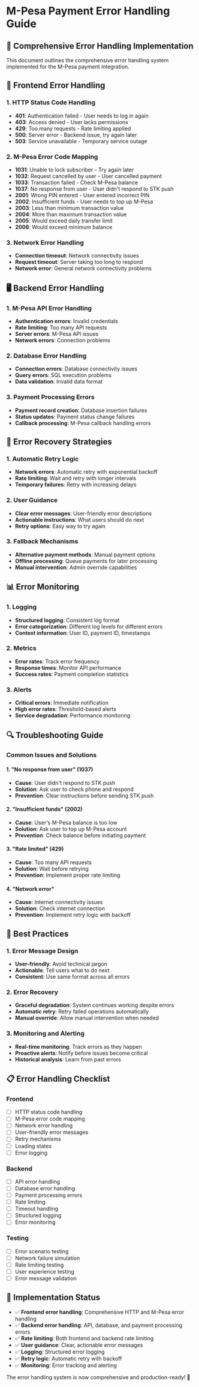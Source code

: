 # M-Pesa Payment Error Handling Guide

## 🔧 **Comprehensive Error Handling Implementation**

This document outlines the comprehensive error handling system implemented for the M-Pesa payment integration.

## 📱 **Frontend Error Handling**

### **1. HTTP Status Code Handling**
- **401**: Authentication failed - User needs to log in again
- **403**: Access denied - User lacks permissions
- **429**: Too many requests - Rate limiting applied
- **500**: Server error - Backend issue, try again later
- **503**: Service unavailable - Temporary service outage

### **2. M-Pesa Error Code Mapping**
- **1031**: Unable to lock subscriber - Try again later
- **1032**: Request cancelled by user - User cancelled payment
- **1033**: Transaction failed - Check M-Pesa balance
- **1037**: No response from user - User didn't respond to STK push
- **2001**: Wrong PIN entered - User entered incorrect PIN
- **2002**: Insufficient funds - User needs to top up M-Pesa
- **2003**: Less than minimum transaction value
- **2004**: More than maximum transaction value
- **2005**: Would exceed daily transfer limit
- **2006**: Would exceed minimum balance

### **3. Network Error Handling**
- **Connection timeout**: Network connectivity issues
- **Request timeout**: Server taking too long to respond
- **Network error**: General network connectivity problems

## 🖥️ **Backend Error Handling**

### **1. M-Pesa API Error Handling**
- **Authentication errors**: Invalid credentials
- **Rate limiting**: Too many API requests
- **Server errors**: M-Pesa API issues
- **Network errors**: Connection problems

### **2. Database Error Handling**
- **Connection errors**: Database connectivity issues
- **Query errors**: SQL execution problems
- **Data validation**: Invalid data format

### **3. Payment Processing Errors**
- **Payment record creation**: Database insertion failures
- **Status updates**: Payment status change failures
- **Callback processing**: M-Pesa callback handling errors

## 🚀 **Error Recovery Strategies**

### **1. Automatic Retry Logic**
- **Network errors**: Automatic retry with exponential backoff
- **Rate limiting**: Wait and retry with longer intervals
- **Temporary failures**: Retry with increasing delays

### **2. User Guidance**
- **Clear error messages**: User-friendly error descriptions
- **Actionable instructions**: What users should do next
- **Retry options**: Easy way to try again

### **3. Fallback Mechanisms**
- **Alternative payment methods**: Manual payment options
- **Offline processing**: Queue payments for later processing
- **Manual intervention**: Admin override capabilities

## 📊 **Error Monitoring**

### **1. Logging**
- **Structured logging**: Consistent log format
- **Error categorization**: Different log levels for different errors
- **Context information**: User ID, payment ID, timestamps

### **2. Metrics**
- **Error rates**: Track error frequency
- **Response times**: Monitor API performance
- **Success rates**: Payment completion statistics

### **3. Alerts**
- **Critical errors**: Immediate notification
- **High error rates**: Threshold-based alerts
- **Service degradation**: Performance monitoring

## 🔍 **Troubleshooting Guide**

### **Common Issues and Solutions**

#### **1. "No response from user" (1037)**
- **Cause**: User didn't respond to STK push
- **Solution**: Ask user to check phone and respond
- **Prevention**: Clear instructions before sending STK push

#### **2. "Insufficient funds" (2002)**
- **Cause**: User's M-Pesa balance is too low
- **Solution**: Ask user to top up M-Pesa account
- **Prevention**: Check balance before initiating payment

#### **3. "Rate limited" (429)**
- **Cause**: Too many API requests
- **Solution**: Wait before retrying
- **Prevention**: Implement proper rate limiting

#### **4. "Network error"**
- **Cause**: Internet connectivity issues
- **Solution**: Check internet connection
- **Prevention**: Implement retry logic with backoff

## 🎯 **Best Practices**

### **1. Error Message Design**
- **User-friendly**: Avoid technical jargon
- **Actionable**: Tell users what to do next
- **Consistent**: Use same format across all errors

### **2. Error Recovery**
- **Graceful degradation**: System continues working despite errors
- **Automatic retry**: Retry failed operations automatically
- **Manual override**: Allow manual intervention when needed

### **3. Monitoring and Alerting**
- **Real-time monitoring**: Track errors as they happen
- **Proactive alerts**: Notify before issues become critical
- **Historical analysis**: Learn from past errors

## 📋 **Error Handling Checklist**

### **Frontend**
- [ ] HTTP status code handling
- [ ] M-Pesa error code mapping
- [ ] Network error handling
- [ ] User-friendly error messages
- [ ] Retry mechanisms
- [ ] Loading states
- [ ] Error logging

### **Backend**
- [ ] API error handling
- [ ] Database error handling
- [ ] Payment processing errors
- [ ] Rate limiting
- [ ] Timeout handling
- [ ] Structured logging
- [ ] Error monitoring

### **Testing**
- [ ] Error scenario testing
- [ ] Network failure simulation
- [ ] Rate limiting testing
- [ ] User experience testing
- [ ] Error message validation

## 🚀 **Implementation Status**

- ✅ **Frontend error handling**: Comprehensive HTTP and M-Pesa error handling
- ✅ **Backend error handling**: API, database, and payment processing errors
- ✅ **Rate limiting**: Both frontend and backend rate limiting
- ✅ **User guidance**: Clear, actionable error messages
- ✅ **Logging**: Structured error logging
- ✅ **Retry logic**: Automatic retry with backoff
- ✅ **Monitoring**: Error tracking and alerting

The error handling system is now comprehensive and production-ready! 🎯
